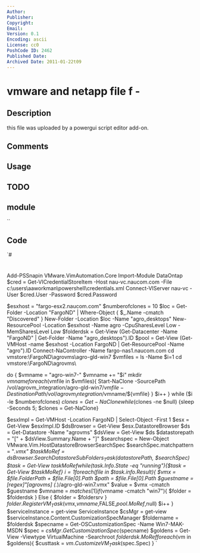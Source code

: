 ```yaml
---
Author: 
Publisher: 
Copyright: 
Email: 
Version: 0.1
Encoding: ascii
License: cc0
PoshCode ID: 2462
Published Date: 
Archived Date: 2011-01-22t09
---
```


# vmware and netapp file f - 

## Description

this file was uploaded by a powergui script editor add-on.

## Comments



## Usage



## TODO



## module

``

## Code

`#
 #
 Add-PSSnapin VMware.VimAutomation.Core
 Import-Module DataOntap
 $cred = Get-VICredentialStoreItem -Host nau-vc.naucom.com -File c:\users\aaworkman\powershell\credentials.xml
 Connect-VIServer nau-vc -User $cred.User -Password $cred.Password
 
 $esxhost = "fargo-esx2.naucom.com"
 $numberofclones = 10
 $loc = Get-Folder -Location "FargoND" | Where-Object { $_.Name -cmatch "Discovered" }
 New-Folder -Location $loc -Name "agro_desktops"
 New-ResourcePool -Location $esxhost -Name agro -CpuSharesLevel Low -MemSharesLevel Low
 $folderdsk = Get-View (Get-Datacenter -Name "FargoND" | Get-Folder -Name "agro_desktops").ID
 $pool = Get-View (Get-VMHost -name $esxhost -Location FargoND | Get-ResourcePool -Name "agro").ID
 Connect-NaController -Name fargo-nas1.naucom.com
 cd vmstore:\FargoND\agrovms\agro-gld-win7
 $vmfiles = ls -Name
 $i=1
 cd vmstore:\FargoND\agrovms\
 
 do {
 $vmname = "agro-win7-"
 $vmname += "$i"
 mkdir $vmname
 foreach($vmfile in $vmfiles){
 Start-NaClone -SourcePath /vol/agrovm_integration/agro-gld-win7/${vmfile} -DestinationPath /vol/agrovm_integration/$vmname/${vmfile}
 }
 $i++
 }
 while ($i -le $numberofclones)
 $clones = Get-NaClone
 while ($clones -ne $null) {sleep -Seconds 5; $clones = Get-NaClone}
 
 
 $esxImpl = Get-VMHost -Location FargoND | Select-Object -First 1
 $esx = Get-View $esxImpl.ID 
 $dsBrowser = Get-View $esx.DatastoreBrowser
 $ds = Get-Datastore -Name "agrovms"
 $dsView = Get-View $ds
 $datastorepath = "[" + $dsView.Summary.Name + "]"
 $searchspec = New-Object VMware.Vim.HostDatastoreBrowserSearchSpec
 $searchSpec.matchpattern = "*.vmx"
 $taskMoRef = $dsBrowser.SearchDatastoreSubFolders_Task($datastorePath, $searchSpec) 
 $task = Get-View $taskMoRef
 while ($task.Info.State -eq "running"){$task = Get-View $taskMoRef}
 $i = 1
 foreach ($file in $task.info.Result){
 $vmx = $file.FolderPath + $file.File[0].Path
 $path = $file.File[0].Path
 $guestname = [regex]"\[agrovms\] (.*)\/agro-gld-win7.vmx"
 $value = $vmx -cmatch $guestname
 $vmname = $matches[1]
 if($vmname -cmatch "win7"){ $folder = $folderdsk }
 Else { $folder = $foldersrv }
 $folder.RegisterVM_Task($vmx,$vmname,$FALSE,$pool.MoRef,$null)
 $i++
 }
 $serviceInstance = get-view ServiceInstance
 $csMgr = get-view $serviceInstance.Content.CustomizationSpecManager
 $foldername = $folderdsk
 $specname = Get-OSCustomizationSpec -Name Win7-MAK-MSDN
 $spec = $csMgr.GetCustomizationSpec($specname)
 $goldens = Get-View -Viewtype VirtualMachine -Searchroot $folderdsk.MoRef
 foreach($vm in $goldens){
 $custtask = $vm.CustomizeVM_Task($spec.Spec)
 }
`

